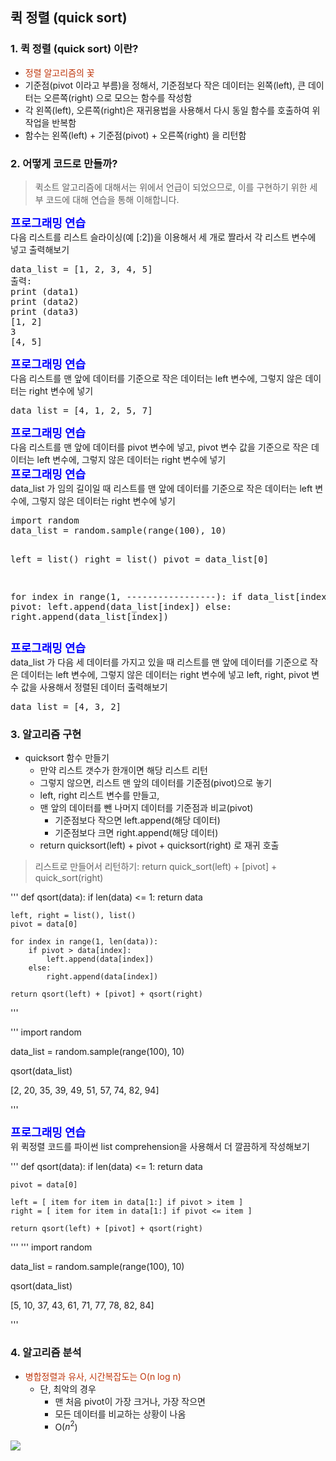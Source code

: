 ## 퀵 정렬 (quick sort) 

### 1. 퀵 정렬 (quick sort) 이란?
* <font color='#BF360C'>정렬 알고리즘의 꽃</font>
* 기준점(pivot 이라고 부름)을 정해서, 기준점보다 작은 데이터는 왼쪽(left), 큰 데이터는 오른쪽(right) 으로 모으는 함수를 작성함
* 각 왼쪽(left), 오른쪽(right)은 재귀용법을 사용해서 다시 동일 함수를 호출하여 위 작업을 반복함
* 함수는 왼쪽(left) + 기준점(pivot) + 오른쪽(right) 을 리턴함

### 2. 어떻게 코드로 만들까?
> 퀵소트 알고리즘에 대해서는 위에서 언급이 되었으므로, 이를 구현하기 위한 세부 코드에 대해 연습을 통해 이해합니다.

<div class="alert alert-block alert-warning">
<strong><font color="blue" size="4em">프로그래밍 연습</font></strong><br>
다음 리스트를 리스트 슬라이싱(예 [:2])을 이용해서 세 개로 짤라서 각 리스트 변수에 넣고 출력해보기<br>
</div>
<pre>
data_list = [1, 2, 3, 4, 5]
출력:
print (data1)
print (data2)
print (data3)
[1, 2]
3
[4, 5]
</pre>

<div class="alert alert-block alert-warning">
<strong><font color="blue" size="4em">프로그래밍 연습</font></strong><br>
다음 리스트를 맨 앞에 데이터를 기준으로 작은 데이터는 left 변수에, 그렇지 않은 데이터는 right 변수에 넣기<br>
</div>
<pre>
data_list = [4, 1, 2, 5, 7]
</pre>

<div class="alert alert-block alert-warning">
<strong><font color="blue" size="4em">프로그래밍 연습</font></strong><br>
다음 리스트를 맨 앞에 데이터를 pivot 변수에 넣고, pivot 변수 값을 기준으로 작은 데이터는 left 변수에, 그렇지 않은 데이터는 right 변수에 넣기<br>
</div>

<div class="alert alert-block alert-warning">
<strong><font color="blue" size="4em">프로그래밍 연습</font></strong><br>
data_list 가 임의 길이일 때 리스트를 맨 앞에 데이터를 기준으로 작은 데이터는 left 변수에, 그렇지 않은 데이터는 right 변수에 넣기<br>
</div>
<pre>
import random 
data_list = random.sample(range(100), 10)

left = list()
right = list()
pivot = data_list[0]

for index in range(1, -----------------):
    if data_list[index] < pivot:
        left.append(data_list[index])
    else:
        right.append(data_list[index])
</pre>

<div class="alert alert-block alert-warning">
<strong><font color="blue" size="4em">프로그래밍 연습</font></strong><br>
data_list 가 다음 세 데이터를 가지고 있을 때 리스트를 맨 앞에 데이터를 기준으로 작은 데이터는 left 변수에, 그렇지 않은 데이터는 right 변수에 넣고 left, right, pivot 변수 값을 사용해서 정렬된 데이터 출력해보기<br>
</div>
<pre>
data_list = [4, 3, 2]
</pre>

### 3. 알고리즘 구현
* quicksort 함수 만들기
  - 만약 리스트 갯수가 한개이면 해당 리스트 리턴
  - 그렇지 않으면, 리스트 맨 앞의 데이터를 기준점(pivot)으로 놓기
  - left, right 리스트 변수를 만들고,
  - 맨 앞의 데이터를 뺀 나머지 데이터를 기준점과 비교(pivot)
    - 기준점보다 작으면 left.append(해당 데이터)
    - 기준점보다 크면 right.append(해당 데이터)
  - return quicksort(left) + pivot + quicksort(right) 로 재귀 호출
  
> 리스트로 만들어서 리턴하기: return quick_sort(left) + [pivot] + quick_sort(right)

'''
def qsort(data):
    if len(data) <= 1:
        return data
    
    left, right = list(), list()
    pivot = data[0]
    
    for index in range(1, len(data)):
        if pivot > data[index]:
            left.append(data[index])
        else:
            right.append(data[index])
    
    return qsort(left) + [pivot] + qsort(right)
'''

'''
import random

data_list = random.sample(range(100), 10)

qsort(data_list)

[2, 20, 35, 39, 49, 51, 57, 74, 82, 94]

'''

<div class="alert alert-block alert-warning">
<strong><font color="blue" size="4em">프로그래밍 연습</font></strong><br>
위 퀵정렬 코드를 파이썬 list comprehension을 사용해서 더 깔끔하게 작성해보기<br>
</div>

'''
def qsort(data):
    if len(data) <= 1:
        return data
    
    pivot = data[0]

    left = [ item for item in data[1:] if pivot > item ]
    right = [ item for item in data[1:] if pivot <= item ]
    
    return qsort(left) + [pivot] + qsort(right)
'''
'''
import random

data_list = random.sample(range(100), 10)

qsort(data_list)

[5, 10, 37, 43, 61, 71, 77, 78, 82, 84]

'''

### 4. 알고리즘 분석
* <font color='#BF360C'>병합정렬과 유사, 시간복잡도는 O(n log n)</font>
  - 단, 최악의 경우 
    - 맨 처음 pivot이 가장 크거나, 가장 작으면
    - 모든 데이터를 비교하는 상황이 나옴
    - O($n^2$)
<img src="https://www.fun-coding.org/00_Images/quicksortworks.jpg" />

    
